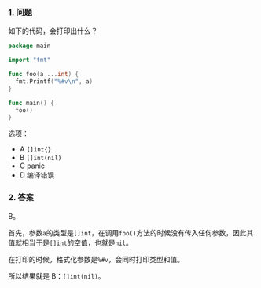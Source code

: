 ### 1. 问题

如下的代码，会打印出什么？

```go
package main

import "fmt"

func foo(a ...int) {
  fmt.Printf("%#v\n", a)
}

func main() {
  foo()
}
```

选项：

- A `[]int{}`
- B `[]int(nil)`
- C panic
- D 编译错误

### 2. 答案

B。

首先，参数`a`的类型是`[]int`，在调用`foo()`方法的时候没有传入任何参数，因此其值就相当于是`[]int`的空值，也就是`nil`。

在打印的时候，格式化参数是`%#v`，会同时打印类型和值。

所以结果就是 B：`[]int(nil)`。

